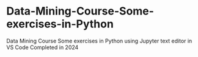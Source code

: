 # Data-Mining-Course-Some-exercises-in-Python
Data Mining Course Some exercises in Python using Jupyter text editor in VS Code Completed in 2024
